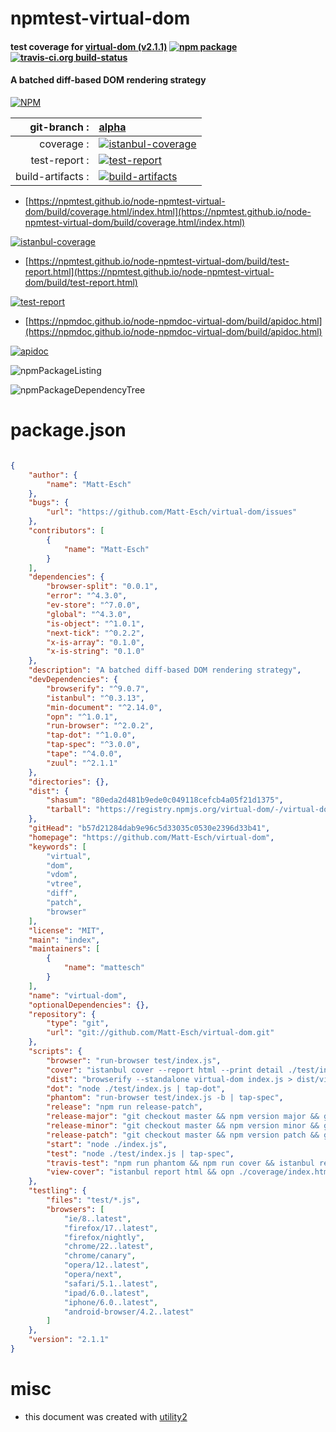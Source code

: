 # npmtest-virtual-dom

#### test coverage for  [virtual-dom (v2.1.1)](https://github.com/Matt-Esch/virtual-dom)  [![npm package](https://img.shields.io/npm/v/npmtest-virtual-dom.svg?style=flat-square)](https://www.npmjs.org/package/npmtest-virtual-dom) [![travis-ci.org build-status](https://api.travis-ci.org/npmtest/node-npmtest-virtual-dom.svg)](https://travis-ci.org/npmtest/node-npmtest-virtual-dom)

#### A batched diff-based DOM rendering strategy

[![NPM](https://nodei.co/npm/virtual-dom.png?downloads=true&downloadRank=true&stars=true)](https://www.npmjs.com/package/virtual-dom)

| git-branch : | [alpha](https://github.com/npmtest/node-npmtest-virtual-dom/tree/alpha)|
|--:|:--|
| coverage : | [![istanbul-coverage](https://npmtest.github.io/node-npmtest-virtual-dom/build/coverage.badge.svg)](https://npmtest.github.io/node-npmtest-virtual-dom/build/coverage.html/index.html)|
| test-report : | [![test-report](https://npmtest.github.io/node-npmtest-virtual-dom/build/test-report.badge.svg)](https://npmtest.github.io/node-npmtest-virtual-dom/build/test-report.html)|
| build-artifacts : | [![build-artifacts](https://npmtest.github.io/node-npmtest-virtual-dom/glyphicons_144_folder_open.png)](https://github.com/npmtest/node-npmtest-virtual-dom/tree/gh-pages/build)|

- [https://npmtest.github.io/node-npmtest-virtual-dom/build/coverage.html/index.html](https://npmtest.github.io/node-npmtest-virtual-dom/build/coverage.html/index.html)

[![istanbul-coverage](https://npmtest.github.io/node-npmtest-virtual-dom/build/screenCapture.buildCi.browser.%252Ftmp%252Fbuild%252Fcoverage.lib.html.png)](https://npmtest.github.io/node-npmtest-virtual-dom/build/coverage.html/index.html)

- [https://npmtest.github.io/node-npmtest-virtual-dom/build/test-report.html](https://npmtest.github.io/node-npmtest-virtual-dom/build/test-report.html)

[![test-report](https://npmtest.github.io/node-npmtest-virtual-dom/build/screenCapture.buildCi.browser.%252Ftmp%252Fbuild%252Ftest-report.html.png)](https://npmtest.github.io/node-npmtest-virtual-dom/build/test-report.html)

- [https://npmdoc.github.io/node-npmdoc-virtual-dom/build/apidoc.html](https://npmdoc.github.io/node-npmdoc-virtual-dom/build/apidoc.html)

[![apidoc](https://npmdoc.github.io/node-npmdoc-virtual-dom/build/screenCapture.buildCi.browser.%252Ftmp%252Fbuild%252Fapidoc.html.png)](https://npmdoc.github.io/node-npmdoc-virtual-dom/build/apidoc.html)

![npmPackageListing](https://npmtest.github.io/node-npmtest-virtual-dom/build/screenCapture.npmPackageListing.svg)

![npmPackageDependencyTree](https://npmtest.github.io/node-npmtest-virtual-dom/build/screenCapture.npmPackageDependencyTree.svg)



# package.json

```json

{
    "author": {
        "name": "Matt-Esch"
    },
    "bugs": {
        "url": "https://github.com/Matt-Esch/virtual-dom/issues"
    },
    "contributors": [
        {
            "name": "Matt-Esch"
        }
    ],
    "dependencies": {
        "browser-split": "0.0.1",
        "error": "^4.3.0",
        "ev-store": "^7.0.0",
        "global": "^4.3.0",
        "is-object": "^1.0.1",
        "next-tick": "^0.2.2",
        "x-is-array": "0.1.0",
        "x-is-string": "0.1.0"
    },
    "description": "A batched diff-based DOM rendering strategy",
    "devDependencies": {
        "browserify": "^9.0.7",
        "istanbul": "^0.3.13",
        "min-document": "^2.14.0",
        "opn": "^1.0.1",
        "run-browser": "^2.0.2",
        "tap-dot": "^1.0.0",
        "tap-spec": "^3.0.0",
        "tape": "^4.0.0",
        "zuul": "^2.1.1"
    },
    "directories": {},
    "dist": {
        "shasum": "80eda2d481b9ede0c049118cefcb4a05f21d1375",
        "tarball": "https://registry.npmjs.org/virtual-dom/-/virtual-dom-2.1.1.tgz"
    },
    "gitHead": "b57d21284dab9e96c5d33035c0530e2396d33b41",
    "homepage": "https://github.com/Matt-Esch/virtual-dom",
    "keywords": [
        "virtual",
        "dom",
        "vdom",
        "vtree",
        "diff",
        "patch",
        "browser"
    ],
    "license": "MIT",
    "main": "index",
    "maintainers": [
        {
            "name": "mattesch"
        }
    ],
    "name": "virtual-dom",
    "optionalDependencies": {},
    "repository": {
        "type": "git",
        "url": "git://github.com/Matt-Esch/virtual-dom.git"
    },
    "scripts": {
        "browser": "run-browser test/index.js",
        "cover": "istanbul cover --report html --print detail ./test/index.js",
        "dist": "browserify --standalone virtual-dom index.js > dist/virtual-dom.js",
        "dot": "node ./test/index.js | tap-dot",
        "phantom": "run-browser test/index.js -b | tap-spec",
        "release": "npm run release-patch",
        "release-major": "git checkout master && npm version major && git push origin master --tags && npm publish",
        "release-minor": "git checkout master && npm version minor && git push origin master --tags && npm publish",
        "release-patch": "git checkout master && npm version patch && git push origin master --tags && npm publish",
        "start": "node ./index.js",
        "test": "node ./test/index.js | tap-spec",
        "travis-test": "npm run phantom && npm run cover && istanbul report lcov && ((cat coverage/lcov.info | coveralls) || exit 0)",
        "view-cover": "istanbul report html && opn ./coverage/index.html"
    },
    "testling": {
        "files": "test/*.js",
        "browsers": [
            "ie/8..latest",
            "firefox/17..latest",
            "firefox/nightly",
            "chrome/22..latest",
            "chrome/canary",
            "opera/12..latest",
            "opera/next",
            "safari/5.1..latest",
            "ipad/6.0..latest",
            "iphone/6.0..latest",
            "android-browser/4.2..latest"
        ]
    },
    "version": "2.1.1"
}
```



# misc
- this document was created with [utility2](https://github.com/kaizhu256/node-utility2)
